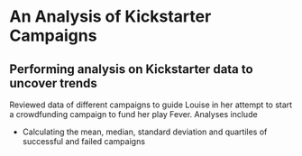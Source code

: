 # An Analysis of Kickstarter Campaigns
## Performing analysis on Kickstarter data to uncover trends 
Reviewed data of different campaigns to guide Louise in her attempt to start a crowdfunding campaign to fund her play Fever. Analyses include
* Calculating the mean, median, standard deviation and quartiles of successful and failed campaigns 

